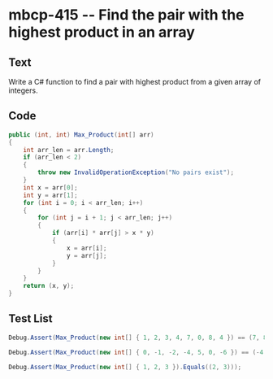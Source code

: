 # mbcp-415 -- Find the pair with the highest product in an array

## Text

Write a C# function to find a pair with highest product from a given array of integers.

## Code

```csharp
public (int, int) Max_Product(int[] arr) 
{ 
    int arr_len = arr.Length; 
    if (arr_len < 2) 
    { 
        throw new InvalidOperationException("No pairs exist"); 
    } 
    int x = arr[0]; 
    int y = arr[1]; 
    for (int i = 0; i < arr_len; i++) 
    { 
        for (int j = i + 1; j < arr_len; j++) 
        { 
            if (arr[i] * arr[j] > x * y) 
            { 
                x = arr[i]; 
                y = arr[j]; 
            } 
        } 
    } 
    return (x, y); 
}
```

## Test List

```csharp
Debug.Assert(Max_Product(new int[] { 1, 2, 3, 4, 7, 0, 8, 4 }) == (7, 8));
```

```csharp
Debug.Assert(Max_Product(new int[] { 0, -1, -2, -4, 5, 0, -6 }) == (-4, -6));
```

```csharp
Debug.Assert(Max_Product(new int[] { 1, 2, 3 }).Equals((2, 3)));
```

